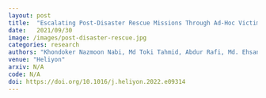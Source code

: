 ```yaml
---
layout: post
title:  "Escalating Post-Disaster Rescue Missions Through Ad-Hoc Victim Localization Exploiting Wi-Fi Networks"
date:   2021/09/30
image: /images/post-disaster-rescue.jpg
categories: research
authors: "Khondoker Nazmoon Nabi, Md Toki Tahmid, Abdur Rafi, Md. Ehsanul Kader, Md. Asif Haider"
venue: "Heliyon"
arxiv: N/A
code: N/A
doi: https://doi.org/10.1016/j.heliyon.2022.e09314
---
```

